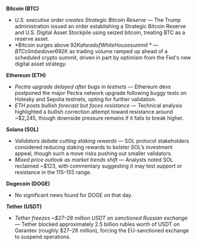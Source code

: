 **Bitcoin (BTC)**

- *U.S. executive order creates Strategic Bitcoin Reserve* — The Trump administration issued an order establishing a Strategic Bitcoin Reserve and U.S. Digital Asset Stockpile using seized bitcoin, treating BTC as a reserve asset.
- *Bitcoin surges above $92K ahead of White House summit* — BTC climbed over 6%, reclaiming ~$92K as trading volume ramped up ahead of a scheduled crypto summit, driven in part by optimism from the Fed's new digital asset strategy.

**Ethereum (ETH)**

- *Pectra upgrade delayed after bugs in testnets* — Ethereum devs postponed the major Pectra network upgrade following buggy tests on Holesky and Sepolia testnets, opting for further validation.
- *ETH posts bullish forecast but faces resistance* — Technical analysis highlighted a bullish correction attempt toward resistance around ~$2,245, though downside pressure remains if it fails to break higher.

**Solana (SOL)**

- *Validators debate cutting staking rewards* — SOL protocol stakeholders considered reducing staking rewards to bolster SOL’s investment appeal, though such a move risks pushing out smaller validators.
- *Mixed price outlook as market trends shift* — Analysts noted SOL reclaimed ~$123, with commentary suggesting it may test support or resistance in the $115–$155 range.

**Dogecoin (DOGE)**

- No significant news found for DOGE on that day.

**Tether (USDT)**

- *Tether freezes ~$27–28 million USDT on sanctioned Russian exchange* — Tether blocked approximately 2.5 billion rubles worth of USDT on Garantex (roughly $27–28 million), forcing the EU-sanctioned exchange to suspend operations.
